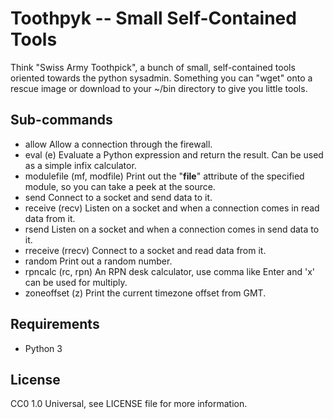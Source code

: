 # Toothpyk -- Small Self-Contained Tools

Think "Swiss Army Toothpick", a bunch of small, self-contained tools oriented towards
the python sysadmin.  Something you can "wget" onto a rescue image or download to
your ~/bin directory to give you little tools.

## Sub-commands

- allow               Allow a connection through the firewall.
- eval (e)            Evaluate a Python expression and return the result.
                    Can be used as a simple infix calculator.
- modulefile (mf, modfile)
                    Print out the "__file__" attribute of the specified
                    module, so you can take a peek at the source.
- send                Connect to a socket and send data to it.
- receive (recv)      Listen on a socket and when a connection comes in read
                    data from it.
- rsend               Listen on a socket and when a connection comes in send
                    data to it.
- rreceive (rrecv)    Connect to a socket and read data from it.
- random              Print out a random number.
- rpncalc (rc, rpn)   An RPN desk calculator, use comma like Enter and 'x'
                    can be used for multiply.
- zoneoffset (z)      Print the current timezone offset from GMT.

## Requirements

- Python 3

## License

CC0 1.0 Universal, see LICENSE file for more information.

<!-- vim: ts=4 sw=4 ai et tw=85
-->
